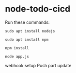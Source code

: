 # node-todo-cicd

Run these commands:


`sudo apt install nodejs`


`sudo apt install npm`


`npm install`

`node app.js`

webhook setup
Push part update
